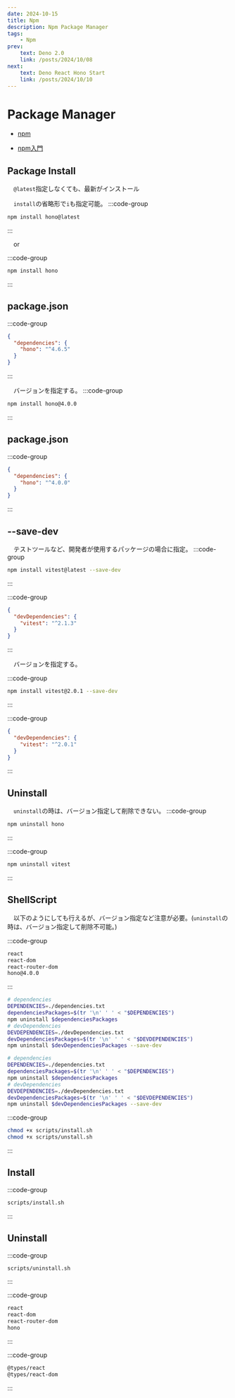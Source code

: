 ```yaml
---
date: 2024-10-15
title: Npm
description: Npm Package Manager
tags: 
    - Npm
prev:
    text: Deno 2.0
    link: /posts/2024/10/08
next:
    text: Deno React Hono Start
    link: /posts/2024/10/10
---
```


# Package Manager

* [npm](https://www.npmjs.com/)

* [npm入門](https://www.tohoho-web.com/ex/npm.html)

## Package Install

&emsp;`@latest`指定しなくても、最新がインストール

&emsp;`install`の省略形で`i`も指定可能。
:::code-group
```sh [npm]
npm install hono@latest
```
:::

&emsp;or

:::code-group
```sh [npm]
npm install hono
```
:::

## package.json
:::code-group
```json [package.json]
{
  "dependencies": {
    "hono": "^4.6.5"
  }
}
```
:::

&emsp;バージョンを指定する。
:::code-group
```sh [npm]
npm install hono@4.0.0
```
:::

## package.json
:::code-group
```json [package.json]
{
  "dependencies": {
    "hono": "^4.0.0"
  }
}
```
:::

## --save-dev

&emsp;テストツールなど、開発者が使用するパッケージの場合に指定。
:::code-group
```sh [npm]
npm install vitest@latest --save-dev
```
:::

:::code-group
```json [package.json]
{
  "devDependencies": {
    "vitest": "^2.1.3"
  }
}
```
:::

&emsp;バージョンを指定する。

:::code-group
```sh [npm]
npm install vitest@2.0.1 --save-dev
```
:::

:::code-group
```json [package.json]
{
  "devDependencies": {
    "vitest": "^2.0.1"
  }
}
```
:::

## Uninstall
&emsp;`uninstall`の時は、バージョン指定して削除できない。
:::code-group
```sh [npm]
npm uninstall hono
```
:::

:::code-group
```sh [npm]
npm uninstall vitest
```
:::


## ShellScript

&emsp;以下のようにしても行えるが、バージョン指定など注意が必要。(`uninstall`の時は、バージョン指定して削除不可能。)

:::code-group
```txt [dependencies.txt]
react
react-dom
react-router-dom
hono@4.0.0
```
:::

```sh
# dependencies
DEPENDENCIES=./dependencies.txt
dependenciesPackages=$(tr '\n' ' ' < "$DEPENDENCIES")
npm uninstall $dependenciesPackages
# devDependencies
DEVDEPENDENCIES=./devDependencies.txt
devDependenciesPackages=$(tr '\n' ' ' < "$DEVDEPENDENCIES")
npm uninstall $devDependenciesPackages --save-dev
```

```sh
# dependencies
DEPENDENCIES=./dependencies.txt
dependenciesPackages=$(tr '\n' ' ' < "$DEPENDENCIES")
npm uninstall $dependenciesPackages
# devDependencies
DEVDEPENDENCIES=./devDependencies.txt
devDependenciesPackages=$(tr '\n' ' ' < "$DEVDEPENDENCIES")
npm uninstall $devDependenciesPackages --save-dev
```

:::code-group
```sh
chmod +x scripts/install.sh
chmod +x scripts/unstall.sh
```
:::

## Install
:::code-group
```sh
scripts/install.sh
```
:::

## Uninstall
:::code-group
```sh
scripts/uninstall.sh
```
:::

:::code-group
```txt [dependencies.txt]
react
react-dom
react-router-dom
hono
```
:::

:::code-group
```txt [devDependencies.txt]
@types/react
@types/react-dom
```
:::
